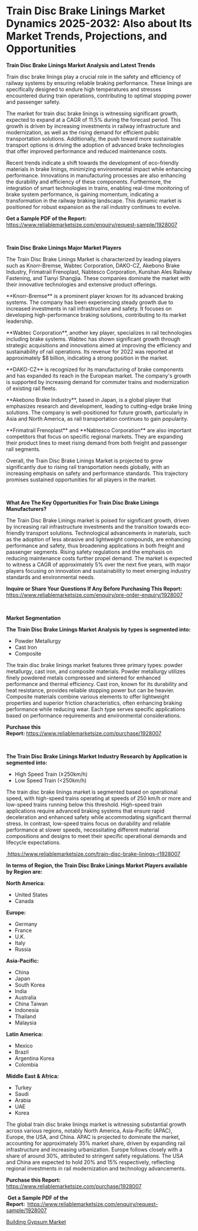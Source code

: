 <p><h1>Train Disc Brake Linings Market Dynamics 2025-2032: Also about Its Market Trends, Projections, and Opportunities</h1></p><p><strong>Train Disc Brake Linings Market Analysis and Latest Trends</strong></p>
<p><p>Train disc brake linings play a crucial role in the safety and efficiency of railway systems by ensuring reliable braking performance. These linings are specifically designed to endure high temperatures and stresses encountered during train operations, contributing to optimal stopping power and passenger safety.</p><p>The market for train disc brake linings is witnessing significant growth, expected to expand at a CAGR of 11.5% during the forecast period. This growth is driven by increasing investments in railway infrastructure and modernization, as well as the rising demand for efficient public transportation solutions. Additionally, the push toward more sustainable transport options is driving the adoption of advanced brake technologies that offer improved performance and reduced maintenance costs.</p><p>Recent trends indicate a shift towards the development of eco-friendly materials in brake linings, minimizing environmental impact while enhancing performance. Innovations in manufacturing processes are also enhancing the durability and efficiency of these components. Furthermore, the integration of smart technologies in trains, enabling real-time monitoring of brake system performance, is gaining momentum, indicating a transformation in the railway braking landscape. This dynamic market is positioned for robust expansion as the rail industry continues to evolve.</p></p>
<p><strong>Get a Sample PDF of the Report:&nbsp;</strong> <a href="https://www.reliablemarketsize.com/enquiry/request-sample/1928007?utm_campaign=3104&utm_medium=2&utm_source=Github&utm_content=ia&utm_term=28032025&utm_id=train-disc-brake-linings">https://www.reliablemarketsize.com/enquiry/request-sample/1928007</a></p>
<p>&nbsp;</p>
<p><strong>Train Disc Brake Linings Major Market Players</strong></p>
<p><p>The Train Disc Brake Linings Market is characterized by leading players such as Knorr-Bremse, Wabtec Corporation, DAKO-CZ, Akebono Brake Industry, Frimatrail Frenoplast, Nabtesco Corporation, Kunshan Ales Railway Fastening, and Tianyi Shangjia. These companies dominate the market with their innovative technologies and extensive product offerings.</p><p>**Knorr-Bremse** is a prominent player known for its advanced braking systems. The company has been experiencing steady growth due to increased investments in rail infrastructure and safety. It focuses on developing high-performance braking solutions, contributing to its market leadership.</p><p>**Wabtec Corporation**, another key player, specializes in rail technologies including brake systems. Wabtec has shown significant growth through strategic acquisitions and innovations aimed at improving the efficiency and sustainability of rail operations. Its revenue for 2022 was reported at approximately $8 billion, indicating a strong position in the market.</p><p>**DAKO-CZ** is recognized for its manufacturing of brake components and has expanded its reach in the European market. The company's growth is supported by increasing demand for commuter trains and modernization of existing rail fleets.</p><p>**Akebono Brake Industry**, based in Japan, is a global player that emphasizes research and development, leading to cutting-edge brake lining solutions. The company is well-positioned for future growth, particularly in Asia and North America, as rail transportation continues to gain popularity.</p><p>**Frimatrail Frenoplast** and **Nabtesco Corporation** are also important competitors that focus on specific regional markets. They are expanding their product lines to meet rising demand from both freight and passenger rail segments.</p><p>Overall, the Train Disc Brake Linings Market is projected to grow significantly due to rising rail transportation needs globally, with an increasing emphasis on safety and performance standards. This trajectory promises sustained opportunities for all players in the market.</p></p>
<p>&nbsp;</p>
<p><strong>What Are The Key Opportunities For Train Disc Brake Linings Manufacturers?</strong></p>
<p><p>The Train Disc Brake Linings market is poised for significant growth, driven by increasing rail infrastructure investments and the transition towards eco-friendly transport solutions. Technological advancements in materials, such as the adoption of less abrasive and lightweight compounds, are enhancing performance and safety, thus broadening applications in both freight and passenger segments. Rising safety regulations and the emphasis on reducing maintenance costs further propel demand. The market is expected to witness a CAGR of approximately 5% over the next five years, with major players focusing on innovation and sustainability to meet emerging industry standards and environmental needs.</p></p>
<p><strong>Inquire or Share Your Questions If Any Before Purchasing This Report:</strong> <a href="https://www.reliablemarketsize.com/enquiry/pre-order-enquiry/1928007?utm_campaign=3104&utm_medium=2&utm_source=Github&utm_content=ia&utm_term=28032025&utm_id=train-disc-brake-linings">https://www.reliablemarketsize.com/enquiry/pre-order-enquiry/1928007</a></p>
<p>&nbsp;</p>
<p><strong>Market Segmentation</strong></p>
<p><strong>The Train Disc Brake Linings Market Analysis by types is segmented into:</strong></p>
<p><ul><li>Powder Metallurgy</li><li>Cast Iron</li><li>Composite</li></ul></p>
<p><p>The train disc brake linings market features three primary types: powder metallurgy, cast iron, and composite materials. Powder metallurgy utilizes finely powdered metals compressed and sintered for enhanced performance and thermal efficiency. Cast iron, known for its durability and heat resistance, provides reliable stopping power but can be heavier. Composite materials combine various elements to offer lightweight properties and superior friction characteristics, often enhancing braking performance while reducing wear. Each type serves specific applications based on performance requirements and environmental considerations.</p></p>
<p><strong>Purchase this Report:&nbsp;</strong><a href="https://www.reliablemarketsize.com/purchase/1928007?utm_campaign=3104&utm_medium=2&utm_source=Github&utm_content=ia&utm_term=28032025&utm_id=train-disc-brake-linings">https://www.reliablemarketsize.com/purchase/1928007</a></p>
<p>&nbsp;</p>
<p><strong>The Train Disc Brake Linings Market Industry Research by Application is segmented into:</strong></p>
<p><ul><li>High Speed Train (≥250km/h)</li><li>Low Speed Train (<250km/h)</li></ul></p>
<p><p>The train disc brake linings market is segmented based on operational speed, with high-speed trains operating at speeds of 250 km/h or more and low-speed trains running below this threshold. High-speed train applications require advanced braking systems that ensure rapid deceleration and enhanced safety while accommodating significant thermal stress. In contrast, low-speed trains focus on durability and reliable performance at slower speeds, necessitating different material compositions and designs to meet their specific operational demands and lifecycle expectations.</p></p>
<p><a href="https://www.reliablemarketsize.com/train-disc-brake-linings-r1928007?utm_campaign=3104&utm_medium=2&utm_source=Github&utm_content=ia&utm_term=28032025&utm_id=train-disc-brake-linings">&nbsp;https://www.reliablemarketsize.com/train-disc-brake-linings-r1928007</a></p>
<p><strong>In terms of Region, the Train Disc Brake Linings Market Players available by Region are:</strong></p>
<p>
    <p> <strong> North America: </strong>
        <ul>
            <li>United States</li>
            <li>Canada</li>
        </ul>
        </p> 
    <p> <strong> Europe: </strong>
        <ul>
            <li>Germany</li>
            <li>France</li>
            <li>U.K.</li>
            <li>Italy</li>
            <li>Russia</li>
        </ul>
        </p> 
    <p> <strong> Asia-Pacific: </strong>
        <ul>
            <li>China</li>
            <li>Japan</li>
            <li>South Korea</li>
            <li>India</li>
            <li>Australia</li>
            <li>China Taiwan</li>
            <li>Indonesia</li>
            <li>Thailand</li>
            <li>Malaysia</li>
        </ul>
        </p> 
    <p> <strong> Latin America: </strong>
        <ul>
            <li>Mexico</li>
            <li>Brazil</li>
            <li>Argentina Korea</li>
            <li>Colombia</li>
        </ul>
        </p> 
    <p> <strong> Middle East & Africa: </strong>
        <ul>
            <li>Turkey</li>
            <li>Saudi</li>
            <li>Arabia</li>
            <li>UAE</li>
            <li>Korea</li>
        </ul>
    </p>
    </p>
<p><p>The global train disc brake linings market is witnessing substantial growth across various regions, notably North America, Asia-Pacific (APAC), Europe, the USA, and China. APAC is projected to dominate the market, accounting for approximately 35% market share, driven by expanding rail infrastructure and increasing urbanization. Europe follows closely with a share of around 30%, attributed to stringent safety regulations. The USA and China are expected to hold 20% and 15% respectively, reflecting regional investments in rail modernization and technology advancements.</p></p>
<p><strong>Purchase this Report: </strong><a href="https://www.reliablemarketsize.com/purchase/1928007?utm_campaign=3104&utm_medium=2&utm_source=Github&utm_content=ia&utm_term=28032025&utm_id=train-disc-brake-linings">https://www.reliablemarketsize.com/purchase/1928007</a></p>
<p>&nbsp;<strong>Get a Sample PDF of the Report:&nbsp;&nbsp;</strong><a href="https://www.reliablemarketsize.com/enquiry/request-sample/1928007?utm_campaign=3104&utm_medium=2&utm_source=Github&utm_content=ia&utm_term=28032025&utm_id=train-disc-brake-linings">https://www.reliablemarketsize.com/enquiry/request-sample/1928007</a></p>
<p><strong></strong></p>
<p><p><a href="https://github.com/geyangvayora/Market-Research-Report-List-1/blob/main/building-gypsum-market.md?utm_campaign=3104&utm_medium=2&utm_source=Github&utm_content=ia&utm_term=28032025&utm_id=train-disc-brake-linings">Building Gypsum Market</a></p></p>